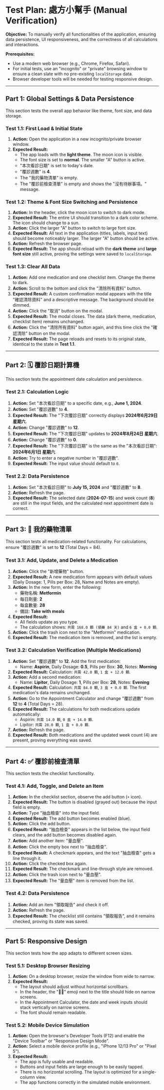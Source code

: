 # Test Plan: 處方小幫手 (Manual Verification)

**Objective:** To manually verify all functionalities of the application, ensuring data persistence, UI responsiveness, and the correctness of all calculations and interactions.

**Prerequisites:**
*   Use a modern web browser (e.g., Chrome, Firefox, Safari).
*   For initial tests, use an "incognito" or "private" browsing window to ensure a clean slate with no pre-existing `localStorage` data.
*   Browser developer tools will be needed for testing responsive design.

---

## Part 1: Global Settings & Data Persistence

This section tests the overall app behavior like theme, font size, and data storage.

### Test 1.1: First Load & Initial State
1.  **Action:** Open the application in a new incognito/private browser window.
2.  **Expected Result:**
    *   The app loads with the **light theme**. The moon icon is visible.
    *   The font size is set to **normal**. The smaller "A" button is active.
    *   "本次看診日期" is set to today's date.
    *   "覆診週數" is **4**.
    *   The "我的藥物清單" is empty.
    *   The "覆診前檢查清單" is empty and shows the "沒有待辦事項。" message.

### Test 1.2: Theme & Font Size Switching and Persistence
1.  **Action:** In the header, click the moon icon to switch to dark mode.
2.  **Expected Result:** The entire UI should transition to a dark color scheme. The icon should change to a sun.
3.  **Action:** Click the larger "A" button to switch to large font size.
4.  **Expected Result:** All text in the application (titles, labels, input text) should become noticeably larger. The larger "A" button should be active.
5.  **Action:** Refresh the browser page.
6.  **Expected Result:** The app should reload with the **dark theme** and **large font size** still active, proving the settings were saved to `localStorage`.

### Test 1.3: Clear All Data
1.  **Action:** Add one medication and one checklist item. Change the theme to dark.
2.  **Action:** Scroll to the bottom and click the "清除所有資料" button.
3.  **Expected Result:** A custom confirmation modal appears with the title "確認清除資料" and a descriptive message. The background should be dimmed.
4.  **Action:** Click the "取消" button on the modal.
5.  **Expected Result:** The modal closes. The data (dark theme, medication, checklist item) remains unchanged.
6.  **Action:** Click the "清除所有資料" button again, and this time click the "確認清除" button on the modal.
7.  **Expected Result:** The page reloads and resets to its original state, identical to the state in **Test 1.1**.

---

## Part 2: 🗓️ 覆診日期計算機

This section tests the appointment date calculation and persistence.

### Test 2.1: Calculation Logic
1.  **Action:** Set "本次看診日期" to a specific date, e.g., **June 1, 2024**.
2.  **Action:** Set "覆診週數" to **4**.
3.  **Expected Result:** The "下次覆診日期" correctly displays **2024年6月29日 星期六**.
4.  **Action:** Change "覆診週數" to **12**.
5.  **Expected Result:** The "下次覆診日期" updates to **2024年8月24日 星期六**.
6.  **Action:** Change "覆診週數" to **0**.
7.  **Expected Result:** The "下次覆診日期" is the same as the "本次看診日期": **2024年6月1日 星期六**.
8.  **Action:** Try to enter a negative number in "覆診週數".
9.  **Expected Result:** The input value should default to `0`.

### Test 2.2: Data Persistence
1.  **Action:** Set "本次看診日期" to **July 15, 2024** and "覆診週數" to **8**.
2.  **Action:** Refresh the page.
3.  **Expected Result:** The selected date (**2024-07-15**) and week count (**8**) are still in the input fields, and the calculated next appointment date is correct.

---

## Part 3: 💊 我的藥物清單

This section tests all medication-related functionality. For calculations, ensure "覆診週數" is set to **12** (Total Days = 84).

### Test 3.1: Add, Update, and Delete a Medication
1.  **Action:** Click the "新增藥物" button.
2.  **Expected Result:** A new medication form appears with default values (Daily Dosage: 1, Pills per Box: 28, Name and Notes are empty).
3.  **Action:** In the new form, enter the following:
    *   藥物名稱: **Metformin**
    *   每日劑量: **2**
    *   每盒數量: **28**
    *   備註: **Take with meals**
4.  **Expected Result:**
    *   All fields update as you type.
    *   The calculation shows: `共需 168.0 顆 (領藥 84 天)` and `6 盒 + 0.0 顆`.
5.  **Action:** Click the trash icon next to the "Metformin" medication.
6.  **Expected Result:** The medication item is removed, and the list is empty.

### Test 3.2: Calculation Verification (Multiple Medications)
1.  **Action:** Set "覆診週數" to **12**. Add the first medication:
    *   Name: **Aspirin**, Daily Dosage: **0.5**, Pills per Box: **30**, Notes: **Morning**
2.  **Expected Result:** Calculation: `共需 42.0 顆`, `1 盒 + 12.0 顆`.
3.  **Action:** Add a second medication:
    *   Name: **Lipitor**, Daily Dosage: **1**, Pills per Box: **28**, Notes: **Evening**
4.  **Expected Result:** Calculation: `共需 84.0 顆`, `3 盒 + 0.0 顆`. The first medication's data remains unchanged.
5.  **Action:** Go to the Appointment Calculator and change "覆診週數" from **12** to **4** (Total Days = 28).
6.  **Expected Result:** The calculations for both medications update automatically:
    *   Aspirin: `共需 14.0 顆`, `0 盒 + 14.0 顆`.
    *   Lipitor: `共需 28.0 顆`, `1 盒 + 0.0 顆`.
7.  **Action:** Refresh the page.
8.  **Expected Result:** Both medications and the updated week count (4) are present, proving everything was saved.

---

## Part 4: ✅ 覆診前檢查清單

This section tests the checklist functionality.

### Test 4.1: Add, Toggle, and Delete an Item
1.  **Action:** In the checklist section, observe the add button (`+` icon).
2.  **Expected Result:** The button is disabled (grayed out) because the input field is empty.
3.  **Action:** Type "抽血檢查" into the input field.
4.  **Expected Result:** The add button becomes enabled (blue).
5.  **Action:** Click the add button.
6.  **Expected Result:** "抽血檢查" appears in the list below, the input field clears, and the add button becomes disabled again.
7.  **Action:** Add another item: "量血壓".
8.  **Action:** Click the empty box next to "抽血檢查".
9.  **Expected Result:** A checkmark appears, and the text "抽血檢查" gets a line through it.
10. **Action:** Click the checked box again.
11. **Expected Result:** The checkmark and line-through style are removed.
12. **Action:** Click the trash icon next to "量血壓".
13. **Expected Result:** The "量血壓" item is removed from the list.

### Test 4.2: Data Persistence
1.  **Action:** Add an item "領取報告" and check it off.
2.  **Action:** Refresh the page.
3.  **Expected Result:** The checklist still contains "領取報告", and it remains checked, proving its state was saved.

---

## Part 5: Responsive Design

This section tests how the app adapts to different screen sizes.

### Test 5.1: Desktop Browser Resizing
1.  **Action:** On a desktop browser, resize the window from wide to narrow.
2.  **Expected Result:**
    *   The layout should adjust without horizontal scrollbars.
    *   In the header, the "📝💊" emoji next to the title should hide on narrow screens.
    *   In the Appointment Calculator, the date and week inputs should stack vertically on narrow screens.
    *   The font should remain readable.

### Test 5.2: Mobile Device Simulation
1.  **Action:** Open the browser's Developer Tools (F12) and enable the "Device Toolbar" or "Responsive Design Mode".
2.  **Action:** Select a mobile device profile (e.g., "iPhone 12/13 Pro" or "Pixel 5").
3.  **Expected Result:**
    *   The app is fully usable and readable.
    *   Buttons and input fields are large enough to be easily tapped.
    *   There is no horizontal scrolling. The layout is optimized for a single-column view.
    *   The app functions correctly in the simulated mobile environment.
